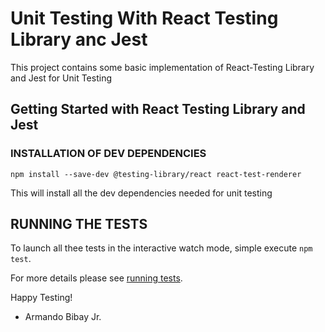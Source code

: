 # Unit Testing With React Testing Library anc Jest

This project contains some basic implementation of React-Testing Library and Jest for Unit Testing

## Getting Started with React Testing Library and Jest

### INSTALLATION OF DEV DEPENDENCIES

`npm install --save-dev @testing-library/react react-test-renderer`

This will install all the dev dependencies needed for unit testing

## RUNNING THE TESTS

To launch all thee tests in the interactive watch mode, simple execute `npm test`.

For more details please see [running tests](https://facebook.github.io/create-react-app/docs/running-tests).

Happy Testing!

- Armando Bibay Jr.
